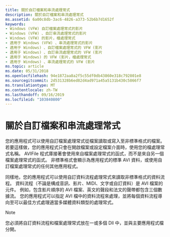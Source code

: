 ```yaml
---
title: 關於自訂檔案和串流處理常式
description: 關於自訂檔案和串流處理常式
ms.assetid: 6a00c8db-3ac6-4826-a373-52b6b7d1652f
keywords:
- Windows (VFW) 自訂檔案處理常式的影片
- Windows (VFW) 、自訂串流處理常式的影片
- Windows (VFW) 的影片，檔處理常式
- 適用于 Windows (VFW) 、串流處理常式的影片
- 適用于 Windows) 、自訂檔案處理常式的 VFW (影片
- 適用于 Windows) 、自訂串流處理常式的 VFW (影片
- 適用于 Windows) 的 VFW (影片，檔處理常式
- 適用于 Windows) 、串流處理常式的 VFW (影片
ms.topic: article
ms.date: 05/31/2018
ms.openlocfilehash: 94e1872aa8a2f5c55df0db43860e318c792801e8
ms.sourcegitcommit: 2d531328b6ed82d4ad971a45a5131b430c5866f7
ms.translationtype: MT
ms.contentlocale: zh-TW
ms.lasthandoff: 09/16/2019
ms.locfileid: "103840800"
---
```

# <a name="about-custom-file-and-stream-handlers"></a>關於自訂檔案和串流處理常式

您的應用程式可以使用自訂檔案處理常式從檔案讀取或寫入至非標準格式的檔案。 若要這樣做，您的應用程式只會在開啟檔案或設定檔案介面時，使用您的檔處理常式名稱。 AVIFile 程式庫接著會使用來自檔案處理常式的函式，而不是來自另一個檔案處理常式的函式。 非標準格式會顯示為應用程式的標準 AVI 資料，或使用自訂檔案處理常式的任何其他應用程式。

同樣地，您的應用程式可以使用自訂資料流程處理常式來讀取非標準格式的資料流程。 資料流程（不論是構成音訊、影片、MIDI、文字或自訂資料）是 AVI 檔案的元件。 例如，包含影片順序的 AVI 檔案、英文的聲段和法文的聲帶都包含三個數據流。 您的應用程式可以指定 AVI 檔中的資料流程來處理，並將每個資料流程導向至可以最佳方式處理適當多媒體資料類型的處理常式。

> [!Note]  
> 您必須將自訂資料流程和檔案處理常式放在一或多個 Dll 中，並與主要應用程式檔分開。

 

 

 




